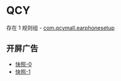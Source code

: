 # QCY

存在 1 规则组 - [com.qcymall.earphonesetup](/src/apps/com.qcymall.earphonesetup.ts)

## 开屏广告

- [快照-0](https://gkd-kit.songe.li/import/12776001)
- [快照-1](https://gkd-kit.songe.li/import/12776002)
